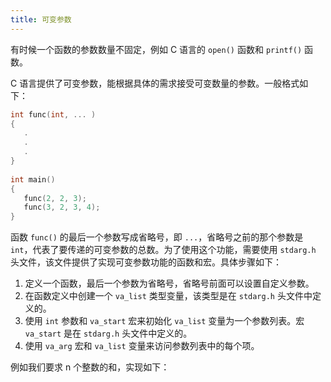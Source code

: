 ```yaml
---
title: 可变参数
---
```


有时候一个函数的参数数量不固定，例如 C 语言的 `open()` 函数和 `printf()` 函数。

C 语言提供了可变参数，能根据具体的需求接受可变数量的参数。一般格式如下：

```c
int func(int, ... ) 
{
   .
   .
   .
}
 
int main()
{
   func(2, 2, 3);
   func(3, 2, 3, 4);
}
```

函数 `func()` 的最后一个参数写成省略号，即 `...`，省略号之前的那个参数是 `int`，代表了要传递的可变参数的总数。为了使用这个功能，需要使用 `stdarg.h` 头文件，该文件提供了实现可变参数功能的函数和宏。具体步骤如下：

1. 定义一个函数，最后一个参数为省略号，省略号前面可以设置自定义参数。
2. 在函数定义中创建一个 `va_list` 类型变量，该类型是在 `stdarg.h` 头文件中定义的。
3. 使用 `int` 参数和 `va_start` 宏来初始化 `va_list` 变量为一个参数列表。宏 `va_start` 是在 `stdarg.h` 头文件中定义的。
4. 使用 `va_arg` 宏和 `va_list` 变量来访问参数列表中的每个项。

例如我们要求 n 个整数的和，实现如下：